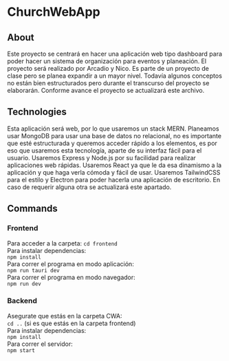 # ChurchWebApp

## About

Este proyecto se centrará en hacer una aplicación web tipo dashboard para poder hacer un sistema de organización para eventos y planeación. El proyecto será realizado por Arcadio y Nico. Es parte de un proyecto de clase pero se planea expandir a un mayor nivel. Todavía algunos conceptos no están bien estructurados pero durante el transcurso del proyecto se elaborarán. Conforme avance el proyecto se actualizará este archivo.

## Technologies

Esta aplicación será web, por lo que usaremos un stack MERN. Planeamos usar MongoDB para usar una base de datos no relacional, no es importante que esté estructurada y queremos acceder rápido a los elementos, es por eso que usaremos esta tecnología, aparte de su interfaz fácil para el usuario. Usaremos Express y Node.js por su facilidad para realizar aplicaciones web rápidas. Usaremos React ya que le da esa dinamismo a la aplicación y que haga verla cómoda y fácil de usar. Usaremos TailwindCSS para el estilo y Electron para poder hacerla una aplicación de escritorio. En caso de requerir alguna otra se actualizará este apartado.

## Commands
### Frontend
Para acceder a la carpeta:
``` cd frontend ```
</br>
Para instalar dependencias:
</br>
`npm install`
</br>
Para correr el programa en modo aplicación:
</br>
`npm run tauri dev`
</br>
Para correr el programa en modo navegador:
</br>
`npm run dev`
</br>
### Backend
Asegurate que estás en la carpeta CWA: 
</br>
`cd ..` (si es que estás en la carpeta frontend)
</br>
Para instalar dependencias:
</br>
`npm install`
</br>
Para correr el servidor:
</br>
`npm start`
